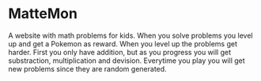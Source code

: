 # MatteMon
A website with math problems for kids. When you solve problems you level up and get a Pokemon as reward. When you level up the problems get harder. First you only have addition, but as you progress you will get substraction, multiplication and devision.  Everytime you play you will get new problems since they are random generated. 
